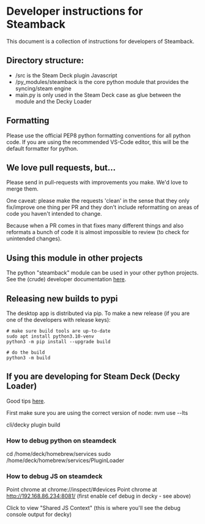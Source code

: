 # Developer instructions for Steamback

This document is a collection of instructions for developers of Steamback.

## Directory structure:

* /src is the Steam Deck plugin Javascript
* /py_modules/steamback is the core python module that provides the syncing/steam engine
* main.py is only used in the Steam Deck case as glue between the module and the Decky Loader

## Formatting

Please use the official PEP8 python formatting conventions for all python code.  If you are using the recommended VS-Code editor, this will be the default formatter for python.

## We love pull requests, but...

Please send in pull-requests with improvements you make.  We'd love to merge them.  

One caveat: please make the requests 'clean' in the sense that they only fix/improve one thing per PR and they don't include reformatting on areas of code you haven't intended to change.

Because when a PR comes in that fixes many different things and also reformats a bunch of code it is almost impossible to review (to check for unintended changes).

## Using this module in other projects

The python "steamback" module can be used in your other python projects.  See the (crude) developer documentation [here](steamback/index.html).

## Releasing new builds to pypi

The desktop app is distributed via pip.  To make a new release (if you are one of the developers with release keys):

```
# make sure build tools are up-to-date
sudo apt install python3.10-venv
python3 -m pip install --upgrade build

# do the build
python3 -m build
```

## If you are developing for Steam Deck (Decky Loader)

Good tips [here](https://wiki.deckbrew.xyz/en/plugin-dev/cef-debugging).

First make sure you are using the correct version of node:
nvm use --lts

cli/decky plugin build

### How to debug python on steamdeck

cd /home/deck/homebrew/services
sudo /home/deck/homebrew/services/PluginLoader

### How to debug JS on steamdeck

Point chrome at chrome://inspect/#devices
Point chrome at http://192.168.86.234:8081/ (first enable cef debug in decky - see above)

Click to view "Shared JS Context" (this is where you'll see the debug console output for decky)